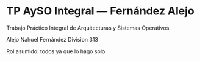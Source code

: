 # TP AySO Integral — Fernández Alejo

Trabajo Práctico Integral de Arquitecturas y Sistemas Operativos



Alejo Nahuel Fernández
Division 313

Rol asumido: todos ya que lo hago solo


